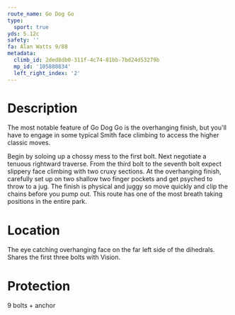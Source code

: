 ```yaml
---
route_name: Go Dog Go
type:
  sport: true
yds: 5.12c
safety: ''
fa: Alan Watts 9/88
metadata:
  climb_id: 2ded8db0-311f-4c74-81bb-7bd24d53279b
  mp_id: '105880834'
  left_right_index: '2'
---
```

# Description
The most notable feature of Go Dog Go is the overhanging finish, but you'll have to engage in some typical Smith face climbing to access the higher classic moves.

Begin by soloing up a chossy mess to the first bolt. Next negotiate a tenuous rightward traverse. From the third bolt to the seventh bolt expect slippery face climbing with two cruxy sections. At the overhanging finish, carefully set up on two shallow two finger pockets and get psyched to throw to a jug. The finish is physical and juggy so move quickly and clip the chains before you pump out. This route has one of the most breath taking positions in the entire park.

# Location
The eye catching overhanging face on the far left side of the dihedrals.  Shares the first three bolts with Vision.

# Protection
9 bolts + anchor
